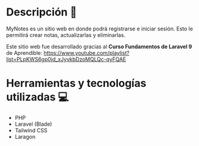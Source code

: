 # Descripción :page_facing_up:
MyNotes es un sitio web en donde podrá registrarse e iniciar sesión. Esto le permitirá crear notas, actualizarlas y eliminarlas.

Este sitio web fue desarrollado gracias al <b>Curso Fundamentos de Laravel 9</b> de Aprendible: https://www.youtube.com/playlist?list=PLpKWS6gp0jd_xJyvkbDzoMQLQc-qyFQAE

# Herramientas y tecnologías utilizadas :computer:
- PHP
- Laravel (Blade)
- Tailwind CSS
- Laragon
